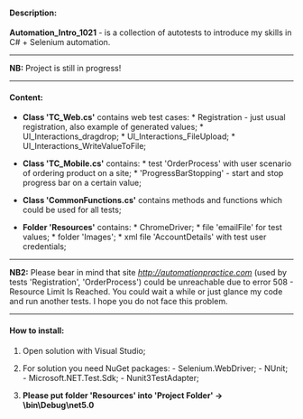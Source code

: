 #### Description:
**Automation_Intro_1021** - is a collection of autotests to introduce my skills in C# + Selenium automation.
___________________
**NB:** Project is still in progress!
___________________

#### Content:
- **Class 'TC_Web.cs'** contains web test cases:
		* Registration - just usual registration, also example of generated values;
		* UI_Interactions_dragdrop;
		* UI_Interactions_FileUpload;
		* UI_Interactions_WriteValueToFile;

- **Class 'TC_Mobile.cs'** contains:
		* test 'OrderProcess' with user scenario of ordering product on a site;
		* 'ProgressBarStopping' - start and stop progress bar on a certain value;

- **Class 'CommonFunctions.cs'** contains methods and functions which could be used for all tests;

- **Folder 'Resources'** contains:
		* ChromeDriver;
		* file 'emailFile' for test values;
		* folder 'Images';
		* xml file 'AccountDetails' with test user credentials;
___________________
**NB2:** Please bear in mind that site *http://automationpractice.com* (used by tests 'Registration', 'OrderProcess') 
could be unreachable due to error 508 - Resource Limit Is Reached.
You could wait a while or just glance my code and run another tests.
I hope you do not face this problem.
___________________
#### How to install:
1. Open solution with Visual Studio;
2. For solution you need NuGet packages:
		- Selenium.WebDriver;
		- NUnit;
		- Microsoft.NET.Test.Sdk;
		- Nunit3TestAdapter;	

3. **Please put folder 'Resources' into 'Project Folder' -> \bin\Debug\net5.0**